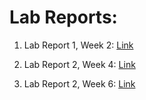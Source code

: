 # Lab Reports:

1. Lab Report 1, Week 2: [Link](https://bsalvania.github.io/cse-15l-lab-reports/report1/cse-15l-lab-report-1.html)

2. Lab Report 2, Week 4: [Link](https://bsalvania.github.io/cse-15l-lab-reports/report2/cse-15l-lab-report-2.html)

3. Lab Report 2, Week 6: [Link](https://bsalvania.github.io/cse-15l-lab-reports/report3/cse-15l-lab-report-3.html)